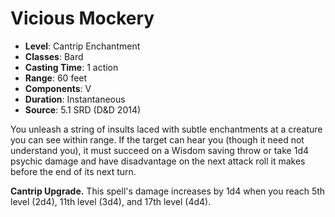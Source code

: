 # Vicious Mockery

- **Level**: Cantrip Enchantment
- **Classes**: Bard
- **Casting Time**: 1 action
- **Range**: 60 feet
- **Components**: V
- **Duration**: Instantaneous
- **Source**: 5.1 SRD (D&D 2014)

You unleash a string of insults laced with subtle enchantments at a creature you can see within range. If the target can hear you (though it need not understand you), it must succeed on a Wisdom saving throw or take 1d4 psychic damage and have disadvantage on the next attack roll it makes before the end of its next turn.

**Cantrip Upgrade.** This spell's damage increases by 1d4 when you reach 5th level (2d4), 11th level (3d4), and 17th level (4d4).
